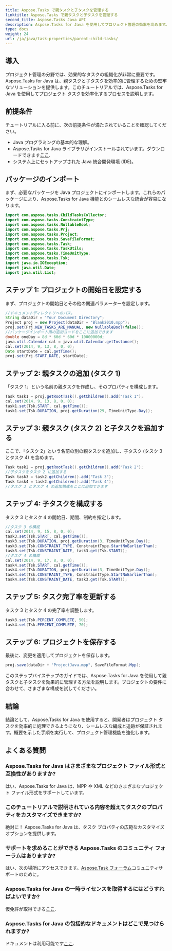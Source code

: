 ```yaml
---
title: Aspose.Tasks で親タスクと子タスクを管理する
linktitle: Aspose.Tasks で親タスクと子タスクを管理する
second_title: Aspose.Tasks Java API
description: Aspose.Tasks for Java を使用してプロジェクト管理の効率を高めます。親タスクと子のタスクを段階的に管理する方法を学びます。今すぐ始めましょう！
type: docs
weight: 24
url: /ja/java/task-properties/parent-child-tasks/
---
```

## 導入
プロジェクト管理の分野では、効果的なタスクの組織化が非常に重要です。 Aspose.Tasks for Java は、親タスクと子タスクを効率的に管理するための堅牢なソリューションを提供します。このチュートリアルでは、Aspose.Tasks for Java を使用してプロジェクト タスクを効率化するプロセスを説明します。
## 前提条件
チュートリアルに入る前に、次の前提条件が満たされていることを確認してください。
- Java プログラミングの基本的な理解。
-  Aspose.Tasks for Java ライブラリがインストールされています。ダウンロードできます[ここ](https://releases.aspose.com/tasks/java/).
- システム上にセットアップされた Java 統合開発環境 (IDE)。
## パッケージのインポート
まず、必要なパッケージを Java プロジェクトにインポートします。これらのパッケージにより、Aspose.Tasks for Java 機能とのシームレスな統合が容易になります。
```java
import com.aspose.tasks.ChildTasksCollector;
import com.aspose.tasks.ConstraintType;
import com.aspose.tasks.NullableBool;
import com.aspose.tasks.Prj;
import com.aspose.tasks.Project;
import com.aspose.tasks.SaveFileFormat;
import com.aspose.tasks.Task;
import com.aspose.tasks.TaskUtils;
import com.aspose.tasks.TimeUnitType;
import com.aspose.tasks.Tsk;
import java.io.IOException;
import java.util.Date;
import java.util.List;
```
## ステップ 1: プロジェクトの開始日を設定する
まず、プロジェクトの開始日とその他の関連パラメーターを設定します。
```java
//ドキュメントディレクトリへのパス。
String dataDir = "Your Document Directory";
Project proj = new Project(dataDir + "Blank2010.mpp");
proj.set(Prj.NEW_TASKS_ARE_MANUAL, new NullableBool(false));
//パッケージインポート用の追加コードをここに追加できます
double oneDay = 8d * 60d * 60d * 10000000d;
java.util.Calendar cal = java.util.Calendar.getInstance();
cal.set(2014, 9, 13, 8, 0, 0);
Date startDate = cal.getTime();
proj.set(Prj.START_DATE, startDate);
```
## ステップ 2: 親タスクの追加 (タスク 1)
「タスク 1」という名前の親タスクを作成し、そのプロパティを構成します。
```java
Task task1 = proj.getRootTask().getChildren().add("Task 1");
cal.set(2014, 9, 13, 8, 0, 0);
task1.set(Tsk.START, cal.getTime());
task1.set(Tsk.DURATION, proj.getDuration(29, TimeUnitType.Day));
```
## ステップ 3: 親タスク (タスク 2) と子タスクを追加する
ここで、「タスク 2」という名前の別の親タスクを追加し、子タスク (タスク 3 とタスク 4) を含めます。
```java
Task task2 = proj.getRootTask().getChildren().add("Task 2");
//子タスクをタスク 2 に追加する
Task task3 = task2.getChildren().add("Task 3");
Task task4 = task2.getChildren().add("Task 4");
//タスク 3 とタスク 4 の追加構成をここに追加できます
```
## ステップ 4: 子タスクを構成する
タスク 3 とタスク 4 の開始日、期間、制約を指定します。
```java
//タスク 3 の構成
cal.set(2014, 9, 15, 8, 0, 0);
task3.set(Tsk.START, cal.getTime());
task3.set(Tsk.DURATION, proj.getDuration(3, TimeUnitType.Day));
task3.set(Tsk.CONSTRAINT_TYPE, ConstraintType.StartNoEarlierThan);
task3.set(Tsk.CONSTRAINT_DATE, task3.get(Tsk.START));
//タスク 4 の構成
cal.set(2014, 9, 17, 8, 0, 0);
task4.set(Tsk.START, cal.getTime());
task4.set(Tsk.DURATION, proj.getDuration(3, TimeUnitType.Day));
task4.set(Tsk.CONSTRAINT_TYPE, ConstraintType.StartNoEarlierThan);
task4.set(Tsk.CONSTRAINT_DATE, task3.get(Tsk.START));
```
## ステップ 5: タスク完了率を更新する
タスク 3 とタスク 4 の完了率を調整します。
```java
task3.set(Tsk.PERCENT_COMPLETE, 50);
task4.set(Tsk.PERCENT_COMPLETE, 70);
```
## ステップ 6: プロジェクトを保存する
最後に、変更を適用してプロジェクトを保存します。
```java
proj.save(dataDir + "ProjectJava.mpp", SaveFileFormat.Mpp);
```
このステップバイステップのガイドでは、Aspose.Tasks for Java を使用して親タスクと子タスクを効果的に管理する方法を説明します。プロジェクトの要件に合わせて、さまざまな構成を試してください。
## 結論
結論として、Aspose.Tasks for Java を使用すると、開発者はプロジェクト タスクを効率的に処理できるようになり、シームレスな編成と追跡が保証されます。概要を示した手順を実行して、プロジェクト管理機能を強化します。
## よくある質問
### Aspose.Tasks for Java はさまざまなプロジェクト ファイル形式と互換性がありますか?
はい、Aspose.Tasks for Java は、MPP や XML などのさまざまなプロジェクト ファイル形式をサポートしています。
### このチュートリアルで説明されている内容を超えてタスクのプロパティをカスタマイズできますか?
絶対に！ Aspose.Tasks for Java は、タスク プロパティの広範なカスタマイズ オプションを提供します。
### サポートを求めることができる Aspose.Tasks のコミュニティ フォーラムはありますか?
はい、次の場所にアクセスできます。[Aspose.Task フォーラム](https://forum.aspose.com/c/tasks/15)コミュニティサポートのために。
### Aspose.Tasks for Java の一時ライセンスを取得するにはどうすればよいですか?
仮免許が取得できる[ここ](https://purchase.aspose.com/temporary-license/).
### Aspose.Tasks for Java の包括的なドキュメントはどこで見つけられますか?
ドキュメントは利用可能です[ここ](https://reference.aspose.com/tasks/java/).